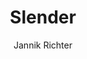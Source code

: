 ---
title: "Slender"
github: https://github.com/nikrich/jekyll-slender-template
demo: http://nikrich.github.io/jekyll-slender-template/#
author: Jannik Richter
draft: true
ssg:
  - Jekyll
cms:
  - No Cms
---
